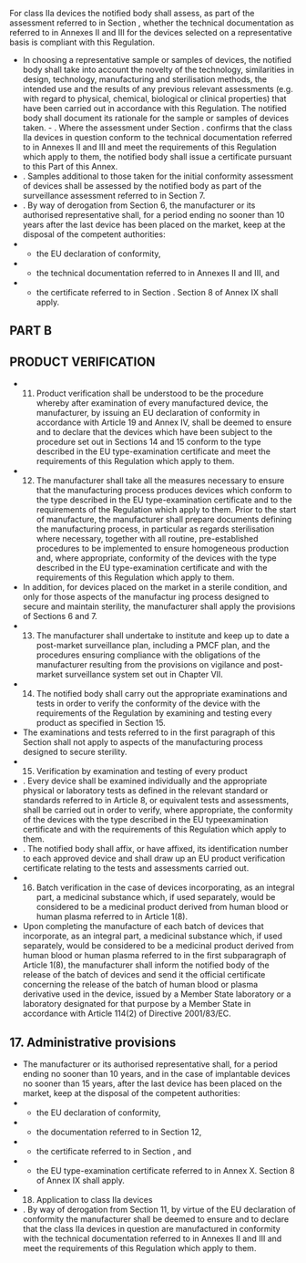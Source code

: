 For  class  IIa  devices  the  notified  body  shall  assess,  as  part  of  the  assessment  referred  to  in  Section  ,  whether the  technical  documentation as  referred  to in  Annexes  II  and  III  for  the  devices  selected  on  a  representative  basis is  compliant with this Regulation.
- In  choosing  a  representative  sample  or  samples  of  devices,  the  notified  body  shall  take  into  account  the  novelty of  the  technology,  similarities  in  design,  technology,  manufacturing  and  sterilisation  methods,  the  intended  use and  the  results  of  any  previous  relevant  assessments  (e.g.  with  regard  to  physical,  chemical,  biological  or  clinical properties)  that  have  been  carried  out  in  accordance  with  this  Regulation.  The  notified  body  shall  document  its rationale for  the sample or samples of devices taken. - . Where  the  assessment  under  Section  .  confirms  that  the  class  IIa  devices  in  question  conform  to  the technical  documentation  referred  to  in  Annexes  II  and  III  and  meet  the  requirements  of  this  Regulation  which apply to them, the notified body shall issue a certificate pursuant to this Part of this Annex.
- . Samples  additional  to  those  taken  for  the  initial  conformity  assessment  of  devices  shall  be  assessed  by  the notified body as part of the surveillance assessment referred to in Section 7.
- . By way of derogation from Section 6, the manufacturer or  its authorised representative shall, for a period ending no  sooner  than  10  years  after  the  last  device  has  been  placed  on  the  market,  keep  at  the  disposal  of  the competent authorities:
- -  the EU declaration of conformity,
- -  the technical documentation referred to in Annexes II and III, and
- -  the certificate referred to in Section .
Section 8 of Annex IX shall apply.
## PART B
## PRODUCT VERIFICATION
- 11. Product  verification  shall  be  understood  to  be  the  procedure  whereby  after  examination  of  every  manufactured device,  the  manufacturer,  by  issuing  an  EU  declaration  of  conformity  in  accordance  with  Article  19  and Annex IV, shall be deemed to ensure and to declare that the devices which have been subject to the procedure set out  in  Sections  14  and  15  conform  to  the  type  described  in  the  EU  type-examination  certificate  and  meet  the requirements of this Regulation which apply to them.
- 12. The  manufacturer  shall  take  all  the  measures  necessary  to  ensure  that  the  manufacturing  process  produces devices  which  conform  to  the  type  described  in  the  EU  type-examination  certificate  and  to  the  requirements  of the Regulation which apply to them. Prior  to the start of manufacture, the manufacturer shall prepare documents defining  the  manufacturing  process,  in  particular  as  regards  sterilisation  where  necessary,  together  with  all routine, pre-established procedures to be implemented to ensure homogeneous production and, where appropriate,  conformity  of  the  devices  with  the  type  described  in  the  EU  type-examination  certificate  and  with the requirements of this Regulation which apply to them.
- In addition, for devices placed on the market in a sterile condition, and only for  those aspects of the manufactur­ ing  process  designed  to  secure  and  maintain  sterility,  the  manufacturer  shall  apply  the  provisions  of  Sections  6 and 7.
- 13. The  manufacturer  shall  undertake  to  institute  and  keep  up  to  date  a  post-market  surveillance  plan,  including a  PMCF  plan,  and  the  procedures  ensuring  compliance  with  the  obligations  of  the  manufacturer  resulting  from the provisions on vigilance and post-market surveillance system set out in Chapter VII.
- 14. The notified  body shall carry out the appropriate examinations and tests in order  to verify the conformity of  the device with the  requirements of the  Regulation by  examining  and  testing  every product  as specified in Section 15.
- The  examinations  and  tests  referred  to  in  the  first  paragraph  of  this  Section  shall  not  apply  to  aspects  of  the manufacturing process designed to secure sterility.
- 15. Verification by examination and testing of every product
- . Every  device  shall  be  examined  individually  and  the  appropriate  physical  or  laboratory  tests  as  defined  in  the relevant standard or standards referred to in Article 8, or equivalent tests and assessments, shall be carried out in order  to  verify,  where  appropriate,  the  conformity  of  the  devices  with  the  type  described  in  the  EU  typeexamination certificate and with the requirements of this Regulation which apply to them.
- . The  notified  body  shall  affix,  or  have  affixed,  its  identification  number  to  each  approved  device  and  shall  draw up an EU product verification certificate relating to the tests and assessments carried out.
- 16. Batch  verification  in  the  case  of  devices  incorporating,  as  an  integral  part,  a  medicinal  substance  which,  if  used separately,  would  be  considered  to be  a  medicinal  product  derived  from  human  blood or human plasma referred to in Article 1(8).
- Upon  completing  the  manufacture  of  each  batch  of  devices  that  incorporate,  as  an  integral  part,  a  medicinal substance  which,  if  used  separately,  would  be  considered  to  be  a  medicinal  product  derived  from  human  blood or  human plasma referred to in the first subparagraph of Article 1(8), the manufacturer shall inform the notified body of  the  release  of  the  batch  of  devices  and  send  it  the  official  certificate  concerning  the  release  of  the  batch of  human  blood  or  plasma  derivative  used  in  the  device,  issued  by  a  Member  State  laboratory  or  a  laboratory designated for  that purpose by a Member State in accordance with Article 114(2) of Directive 2001/83/EC.
## 17. Administrative provisions
- The manufacturer or  its  authorised  representative  shall,  for  a  period  ending  no  sooner  than  10  years,  and  in  the case of  implantable devices no sooner  than 15 years, after  the last device has been placed on the market, keep at the disposal of the competent authorities:
- -  the EU declaration of conformity,
- -  the documentation referred to in Section 12,
- -  the certificate referred to in Section , and
- -  the EU type-examination certificate referred to in Annex X.
Section 8 of Annex IX shall apply.
- 18. Application to class IIa devices
- . By  way  of  derogation  from  Section  11,  by  virtue  of  the  EU  declaration  of  conformity  the  manufacturer  shall  be deemed  to  ensure  and  to  declare  that  the  class  IIa  devices  in  question  are  manufactured  in  conformity  with  the technical  documentation  referred  to  in  Annexes  II  and  III  and  meet  the  requirements  of  this  Regulation  which apply to them.

